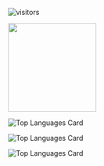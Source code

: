 ![visitors](https://visitor-badge.glitch.me/badge?page_id=page.id)
<!---
Awadhesh96/Awadhesh96 is a ✨ special ✨ repository because its `README.md` (this file) appears on your GitHub profile.
You can click the Preview link to take a look at your changes.
--->
<img height="180em" src="https://github-readme-stats.vercel.app/api?username=Awadhesh96&show_icons=true&hide_border=true&&count_private=true&include_all_commits=true" />


![Top Languages Card](https://github-readme-stats.vercel.app/api/top-langs/?username=Awadhesh96)

![Top Languages Card](https://github-readme-stats.vercel.app/api/top-langs/?username=shinokada&layout=compact)


![Top Languages Card](https://github-readme-stats.vercel.app/api/top-langs/?username=shinokada&hide=javascript,html)

